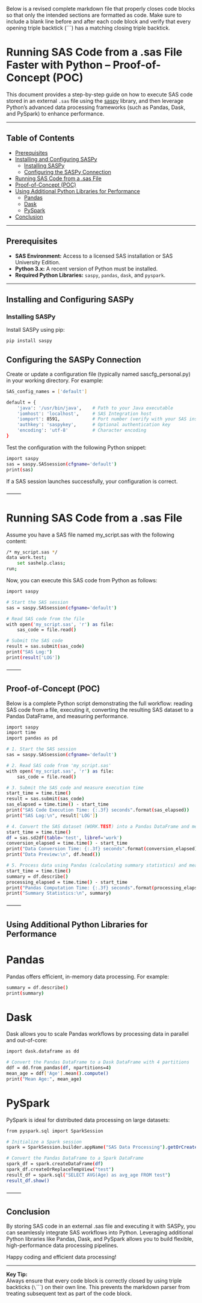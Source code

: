 Below is a revised complete markdown file that properly closes code blocks so that only the intended sections are formatted as code. Make sure to include a blank line before and after each code block and verify that every opening triple backtick (```) has a matching closing triple backtick.

# Running SAS Code from a .sas File Faster with Python – Proof-of-Concept (POC)

This document provides a step-by-step guide on how to execute SAS code stored in an external `.sas` file using the [saspy](https://github.com/sassoftware/saspy) library, and then leverage Python’s advanced data processing frameworks (such as Pandas, Dask, and PySpark) to enhance performance.

---

## Table of Contents

- [Prerequisites](#prerequisites)
- [Installing and Configuring SASPy](#installing-and-configuring-saspy)
  - [Installing SASPy](#installing-saspy)
  - [Configuring the SASPy Connection](#configuring-the-saspy-connection)
- [Running SAS Code from a .sas File](#running-sas-code-from-a-sas-file)
- [Proof-of-Concept (POC)](#proof-of-concept-poc)
- [Using Additional Python Libraries for Performance](#using-additional-python-libraries-for-performance)
  - [Pandas](#pandas)
  - [Dask](#dask)
  - [PySpark](#pyspark)
- [Conclusion](#conclusion)

---

## Prerequisites

- **SAS Environment:** Access to a licensed SAS installation or SAS University Edition.
- **Python 3.x:** A recent version of Python must be installed.
- **Required Python Libraries:** `saspy`, `pandas`, `dask`, and `pyspark`.

---

## Installing and Configuring SASPy

### Installing SASPy

Install SASPy using pip:

```bash
pip install saspy
```

## Configuring the SASPy Connection

Create or update a configuration file (typically named sascfg_personal.py) in your working directory. For example:

```bash
SAS_config_names = ['default']

default = {
    'java': '/usr/bin/java',    # Path to your Java executable
    'iomhost': 'localhost',     # SAS Integration host
    'iomport': 8591,            # Port number (verify with your SAS installation)
    'authkey': 'saspykey',      # Optional authentication key
    'encoding': 'utf-8'         # Character encoding
}
```

Test the configuration with the following Python snippet:

```bash
import saspy
sas = saspy.SASsession(cfgname='default')
print(sas)
```

If a SAS session launches successfully, your configuration is correct.

⸻

# Running SAS Code from a .sas File

Assume you have a SAS file named my_script.sas with the following content:

```bash
/* my_script.sas */
data work.test;
    set sashelp.class;
run;
```

Now, you can execute this SAS code from Python as follows:

```bash
import saspy

# Start the SAS session
sas = saspy.SASsession(cfgname='default')

# Read SAS code from the file
with open('my_script.sas', 'r') as file:
    sas_code = file.read()

# Submit the SAS code
result = sas.submit(sas_code)
print("SAS Log:")
print(result['LOG'])
```


⸻

## Proof-of-Concept (POC)

Below is a complete Python script demonstrating the full workflow: reading SAS code from a file, executing it, converting the resulting SAS dataset to a Pandas DataFrame, and measuring performance.

```bash
import saspy
import time
import pandas as pd

# 1. Start the SAS session
sas = saspy.SASsession(cfgname='default')

# 2. Read SAS code from 'my_script.sas'
with open('my_script.sas', 'r') as file:
    sas_code = file.read()

# 3. Submit the SAS code and measure execution time
start_time = time.time()
result = sas.submit(sas_code)
sas_elapsed = time.time() - start_time
print("SAS Code Execution Time: {:.3f} seconds".format(sas_elapsed))
print("SAS Log:\n", result['LOG'])

# 4. Convert the SAS dataset (WORK.TEST) into a Pandas DataFrame and measure the time taken
start_time = time.time()
df = sas.sd2df(table='test', libref='work')
conversion_elapsed = time.time() - start_time
print("Data Conversion Time: {:.3f} seconds".format(conversion_elapsed))
print("Data Preview:\n", df.head())

# 5. Process data using Pandas (calculating summary statistics) and measure processing time
start_time = time.time()
summary = df.describe()
processing_elapsed = time.time() - start_time
print("Pandas Computation Time: {:.3f} seconds".format(processing_elapsed))
print("Summary Statistics:\n", summary)

```


⸻

## Using Additional Python Libraries for Performance

# Pandas

Pandas offers efficient, in-memory data processing. For example:

```bash
summary = df.describe()
print(summary)
```

# Dask

Dask allows you to scale Pandas workflows by processing data in parallel and out-of-core:

```bash
import dask.dataframe as dd

# Convert the Pandas DataFrame to a Dask DataFrame with 4 partitions
ddf = dd.from_pandas(df, npartitions=4)
mean_age = ddf['Age'].mean().compute()
print("Mean Age:", mean_age)
```

# PySpark

PySpark is ideal for distributed data processing on large datasets:

```bash
from pyspark.sql import SparkSession

# Initialize a Spark session
spark = SparkSession.builder.appName("SAS Data Processing").getOrCreate()

# Convert the Pandas DataFrame to a Spark DataFrame
spark_df = spark.createDataFrame(df)
spark_df.createOrReplaceTempView("test")
result_df = spark.sql("SELECT AVG(Age) as avg_age FROM test")
result_df.show()
```


⸻

## Conclusion

By storing SAS code in an external .sas file and executing it with SASPy, you can seamlessly integrate SAS workflows into Python. Leveraging additional Python libraries like Pandas, Dask, and PySpark allows you to build flexible, high-performance data processing pipelines.

Happy coding and efficient data processing!

---

**Key Tip:**  
Always ensure that every code block is correctly closed by using triple backticks (`\`\`\``) on their own line. This prevents the markdown parser from treating subsequent text as part of the code block.